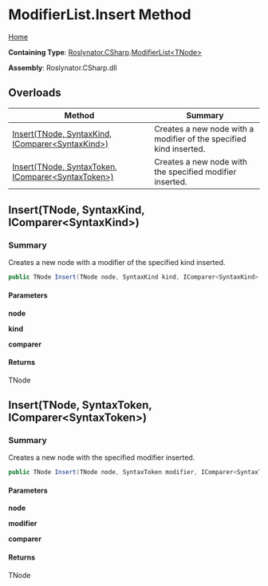 # ModifierList\.Insert Method

[Home](../../../../README.md)

**Containing Type**: [Roslynator.CSharp](../../README.md)\.[ModifierList\<TNode>](../README.md)

**Assembly**: Roslynator\.CSharp\.dll

## Overloads

| Method | Summary |
| ------ | ------- |
| [Insert(TNode, SyntaxKind, IComparer\<SyntaxKind>)](#Roslynator_CSharp_ModifierList_1_Insert__0_Microsoft_CodeAnalysis_CSharp_SyntaxKind_System_Collections_Generic_IComparer_Microsoft_CodeAnalysis_CSharp_SyntaxKind__) | Creates a new node with a modifier of the specified kind inserted\. |
| [Insert(TNode, SyntaxToken, IComparer\<SyntaxToken>)](#Roslynator_CSharp_ModifierList_1_Insert__0_Microsoft_CodeAnalysis_SyntaxToken_System_Collections_Generic_IComparer_Microsoft_CodeAnalysis_SyntaxToken__) | Creates a new node with the specified modifier inserted\. |

## Insert\(TNode, SyntaxKind, IComparer\<SyntaxKind>\)<a name="Roslynator_CSharp_ModifierList_1_Insert__0_Microsoft_CodeAnalysis_CSharp_SyntaxKind_System_Collections_Generic_IComparer_Microsoft_CodeAnalysis_CSharp_SyntaxKind__"></a>

### Summary

Creates a new node with a modifier of the specified kind inserted\.

```csharp
public TNode Insert(TNode node, SyntaxKind kind, IComparer<SyntaxKind> comparer = null)
```

#### Parameters

**node**



**kind**



**comparer**



#### Returns

TNode

## Insert\(TNode, SyntaxToken, IComparer\<SyntaxToken>\)<a name="Roslynator_CSharp_ModifierList_1_Insert__0_Microsoft_CodeAnalysis_SyntaxToken_System_Collections_Generic_IComparer_Microsoft_CodeAnalysis_SyntaxToken__"></a>

### Summary

Creates a new node with the specified modifier inserted\.

```csharp
public TNode Insert(TNode node, SyntaxToken modifier, IComparer<SyntaxToken> comparer = null)
```

#### Parameters

**node**



**modifier**



**comparer**



#### Returns

TNode

